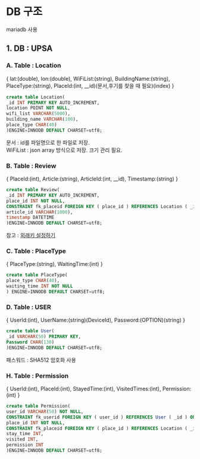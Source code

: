 # DB 구조
mariadb 사용
## 1. DB : UPSA
### A. Table : Location
{ lat:(double), lon:(double), WiFiList:(string), BuildingName:(string), PlaceType:(string), PlaceId:(int, \_\_id)(문서,후기를 찾을 때 필요)(index) }
```sql
create table Location(
_id INT PRIMARY KEY AUTO_INCREMENT,
location POINT NOT NULL,
wifi_list VARCHAR(5000),
building_name VARCHAR(100),
place_type CHAR(40)
)ENGINE=INNODB DEFAULT CHARSET=utf8; 
```

문서 : id를 파일명으로 한 파일로 저장.  
WiFiList : json array 방식으로 저장. 크기 관리 필요.

### B. Table : Review
{ PlaceId:(int), Article:(string), ArticleId:(int, \_\_id), Timestamp:(string) }  
```sql
create table Review(
_id INT PRIMARY KEY AUTO_INCREMENT,
place_id INT NOT NULL,
CONSTRAINT fk_placeid FOREIGN KEY ( place_id ) REFERENCES Location ( _id ) ON DELETE CASCADE ON UPDATE CASCADE,
article_id VARCHAR(1000),
timestamp DATETIME
)ENGINE=INNODB DEFAULT CHARSET=utf8; 
```
참고 : [외래키 설정하기](http://kb.globalsoft.co.kr/web/web_view.php?notice_no=315)

### C. Table : PlaceType
{ PlaceType:(string), WaitingTime:(int) }
```sql
create table PlaceType(
place_type CHAR(40),
waiting_time INT NOT NULL
) ENGINE=INNODB DEFAULT CHARSET=utf8; 
```

### D. Table : USER
{ UserId:(int), UserName:(string)(DeviceId), Password:(OPTION)(string) }
```sql
create table User(
_id VARCHAR(50) PRIMARY KEY,
Password CHAR(130)
)ENGINE=INNODB DEFAULT CHARSET=utf8; 
```
패스워드 : SHA512 암호화 사용

### H. Table : Permission
{ UserId:(int), PlaceId:(int), StayedTime:(int), VisitedTimes:(int), Permission:(int) }
```sql
create table Permission(
user_id VARCHAR(50) NOT NULL,
CONSTRAINT fk_userid FOREIGN KEY ( user_id ) REFERENCES User ( _id ) ON DELETE CASCADE ON UPDATE CASCADE,
place_id INT NOT NULL,
CONSTRAINT fk_placeid FOREIGN KEY ( place_id ) REFERENCES Location ( _id ) ON DELETE CASCADE ON UPDATE CASCADE
stay_time INT,
visited INT,
permission INT
)ENGINE=INNODB DEFAULT CHARSET=utf8;
```
